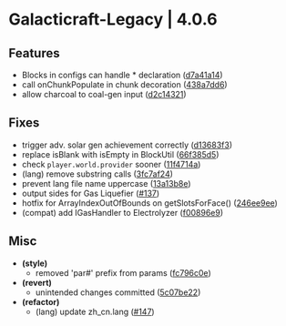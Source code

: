 Galacticraft-Legacy | 4.0.6
===========================

Features
--------
- Blocks in configs can handle * declaration ([d7a41a14](https://github.com/TeamGalacticraft/Galacticraft-Legacy/commit/d7a41a14da5b2f4190de162210ecd531f7f33d07))
- call onChunkPopulate in chunk decoration ([438a7dd6](https://github.com/TeamGalacticraft/Galacticraft-Legacy/commit/438a7dd67af21bce62018a48824b8f73b8e4d782))
- allow charcoal to coal-gen input ([d2c14321](https://github.com/TeamGalacticraft/Galacticraft-Legacy/commit/d2c143216ccb1e4da8e2685105c4fc4a59c7f1fc))

Fixes
-----
- trigger adv. solar gen achievement correctly ([d13683f3](https://github.com/TeamGalacticraft/Galacticraft-Legacy/commit/d13683f3cee2cd0f300a99211ab96388a7112ab2))
- replace isBlank with isEmpty in BlockUtil ([66f385d5](https://github.com/TeamGalacticraft/Galacticraft-Legacy/commit/66f385d5f6a72743c61aab8ab2c01cebb9e22035))
- check `player.world.provider` sooner ([11f4714a](https://github.com/TeamGalacticraft/Galacticraft-Legacy/commit/11f4714af589b46f791caa54810b06178914658e))
- (lang) remove substring calls ([3fc7af24](https://github.com/TeamGalacticraft/Galacticraft-Legacy/commit/3fc7af24471b66a1a8177a45f40880d13b91e09b))
- prevent lang file name uppercase ([13a13b8e](https://github.com/TeamGalacticraft/Galacticraft-Legacy/commit/13a13b8eef35f546db37fb7bd5fdda5a49229fc7))
- output sides for Gas Liquefier ([#137](https://github.com/TeamGalacticraft/Galacticraft-Legacy/pull/137))
- hotfix for ArrayIndexOutOfBounds on getSlotsForFace() ([246ee9ee](https://github.com/TeamGalacticraft/Galacticraft-Legacy/commit/246ee9eea6cf9a17ec4e13169223c74635446c7f))
- (compat) add IGasHandler to Electrolyzer ([f00896e9](https://github.com/TeamGalacticraft/Galacticraft-Legacy/commit/f00896e983d2be28173eb3aff8b80a0b8f85c75d))

Misc
----
- **(style)**
  - removed 'par#' prefix from params ([fc796c0e](https://github.com/TeamGalacticraft/Galacticraft-Legacy/commit/fc796c0ec3e5f6ded60921afa1f153a36034a5ec))
- **(revert)**
  - unintended changes committed ([5c07be22](https://github.com/TeamGalacticraft/Galacticraft-Legacy/commit/5c07be22b7effecb64a1833f91f45e9a738b6f6f))
- **(refactor)**
  - (lang) update zh_cn.lang ([#147](https://github.com/TeamGalacticraft/Galacticraft-Legacy/pull/147))
